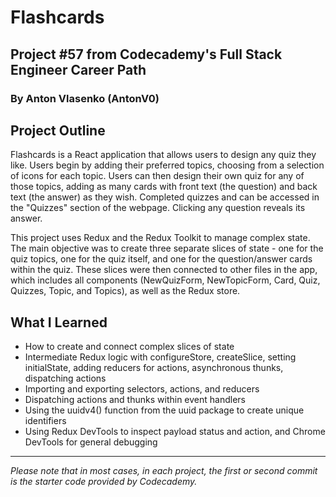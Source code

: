 # Flashcards
## Project #57 from Codecademy's Full Stack Engineer Career Path
### By Anton Vlasenko (AntonV0)  
## Project Outline
Flashcards is a React application that allows users to design any quiz they like. Users begin by adding their preferred topics, choosing from a selection of icons for each topic. Users can then design their own quiz for any of those topics, adding as many cards with front text (the question) and back text (the answer) as they wish. Completed quizzes and can be accessed in the "Quizzes" section of the webpage. Clicking any question reveals its answer.

This project uses Redux and the Redux Toolkit to manage complex state. The main objective was to create three separate slices of state - one for the quiz topics, one for the quiz itself, and one for the question/answer cards within the quiz. These slices were then connected to other files in the app, which includes all components (NewQuizForm, NewTopicForm, Card, Quiz, Quizzes, Topic, and Topics), as well as the Redux store.
## What I Learned
  - How to create and connect complex slices of state
  - Intermediate Redux logic with configureStore, createSlice, setting initialState, adding reducers for actions, asynchronous thunks, dispatching actions
  - Importing and exporting selectors, actions, and reducers
  - Dispatching actions and thunks within event handlers
  - Using the uuidv4() function from the uuid package to create unique identifiers
  - Using Redux DevTools to inspect payload status and action, and Chrome DevTools for general debugging
***
*Please note that in most cases, in each project, the first or second commit is the starter code provided by Codecademy.*
